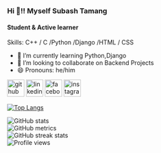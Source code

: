 ### Hi 👋!! Myself Subash Tamang
#### Student & Active learner

Skills: C++ / C /Python /Django /HTML / CSS

- 🌱 I’m currently learning Python,Django 
- 👯 I’m looking to collaborate on Backend Projects
- 😄 Pronouns: he/him 




[<img src='https://cdn.jsdelivr.net/npm/simple-icons@3.0.1/icons/github.svg' alt='github' height='40'>](https://github.com/Nihanglama)  [<img   src='https://cdn.jsdelivr.net/npm/simple-icons@3.0.1/icons/linkedin.svg' alt='linkedin' height='40'>](https://www.linkedin.com/in/subash-tamag-/)  [<img                                src='https://cdn.jsdelivr.net/npm/simple-icons@3.0.1/icons/facebook.svg' alt='facebook' height='40'>](https://www.facebook.com/nihang.lama)  [<img src='https://cdn.jsdelivr.net/npm/simple-icons@3.0.1/icons/instagram.svg' alt='instagram' height='40'>](https://www.instagram.com/nihang_lama/)  

[![Top Langs](https://github-readme-stats.vercel.app/api/top-langs/?username=Nihanglama)](https://github.com/anuraghazra/github-readme-stats)

![GitHub stats](https://github-readme-stats.vercel.app/api?username=Nihanglama&show_icons=true)  
![GitHub metrics](https://metrics.lecoq.io/Nihanglama)  
![GitHub streak stats](https://github-readme-streak-stats.herokuapp.com/?user=Nihanglama)  
![Profile views](https://gpvc.arturio.dev/Nihanglama)  

